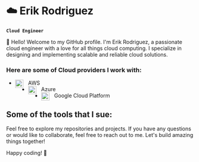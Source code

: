 # :cloud: Erik Rodriguez 

**`Cloud Engineer`**

👋 Hello! Welcome to my GitHub profile. I'm Erik Rodriguez, a passionate cloud engineer with a love for all things cloud computing. I specialize in designing and implementing scalable and reliable cloud solutions.

### Here are some of Cloud providers I work with:

- <img align="left" alt="Azure" width="22px" style="padding-right:10px;" src="https://cdn.jsdelivr.net/gh/devicons/devicon@latest/icons/amazonwebservices/amazonwebservices-original-wordmark.svg" /> AWS 
- <img align="left" alt="Azure" width="22px" style="padding-right:10px;" src="https://cdn.jsdelivr.net/gh/devicons/devicon@latest/icons/azure/azure-original.svg" /> Azure
- <img align="left" alt="Azure" width="22px" style="padding-right:10px;" src="https://cdn.jsdelivr.net/gh/devicons/devicon@latest/icons/googlecloud/googlecloud-original.svg" /> Google Cloud Platform

## Some of the tools that I sue:


Feel free to explore my repositories and projects. If you have any questions or would like to collaborate, feel free to reach out to me. Let's build amazing things together!

Happy coding! 🚀
